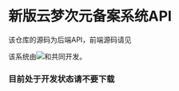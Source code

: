 # 新版云梦次元备案系统API

该仓库的源码为后端API，前端源码请见

该系统由[![](https://img.shields.io/badge/Github-洛凌fu-blue.svg)](https://github.com/huicat28)和共同开发。

### 目前处于开发状态请不要下载